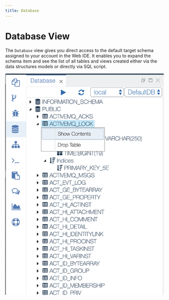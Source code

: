```yaml
---
title: Database
---
```


Database View
===

The `Database` view gives you direct access to the default target schema assigned to your account in the Web IDE.
It enables you to expand the schema item and see the list of all tables and views created either via the data structures models or directly via SQL script.

![Database view](../../../images/ide_view_database.png)



